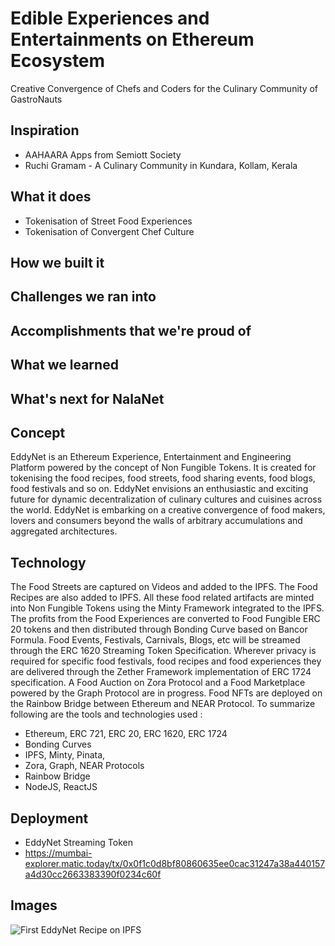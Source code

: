 # Edible Experiences and Entertainments on Ethereum Ecosystem
Creative Convergence of Chefs and Coders for the Culinary Community of GastroNauts

## Inspiration
- AAHAARA Apps from Semiott Society
- Ruchi Gramam - A Culinary Community in Kundara, Kollam, Kerala

## What it does
- Tokenisation of Street Food Experiences
- Tokenisation of Convergent Chef Culture 

## How we built it

## Challenges we ran into

## Accomplishments that we're proud of

## What we learned

## What's next for NalaNet


## Concept

EddyNet is an Ethereum Experience, Entertainment and Engineering Platform powered by the concept of Non Fungible Tokens. It is created for tokenising the food recipes, food streets, food sharing events, food blogs, food festivals and so on. EddyNet envisions an enthusiastic and exciting future for dynamic decentralization of culinary cultures and cuisines across the world. EddyNet is embarking on a creative convergence of food makers, lovers and consumers beyond the walls of arbitrary accumulations and aggregated architectures.  

## Technology

The Food Streets are captured on Videos and added to the IPFS. The Food Recipes are also added to IPFS. All these food related artifacts are minted into Non Fungible Tokens using the Minty Framework integrated to the IPFS. The profits from the Food Experiences are converted to Food Fungible ERC 20 tokens and then distributed through Bonding Curve based on Bancor Formula. Food Events, Festivals, Carnivals, Blogs, etc will be streamed through the ERC 1620 Streaming Token Specification. Wherever privacy is required for specific food festivals, food recipes and food experiences they are delivered through the Zether Framework implementation of ERC 1724 specification. A Food Auction on Zora Protocol and a Food Marketplace powered by the Graph Protocol are in progress. Food NFTs are deployed on the Rainbow Bridge between Ethereum and NEAR Protocol. To summarize following are the tools and technologies used :

* Ethereum, ERC 721, ERC 20, ERC 1620, ERC 1724
* Bonding Curves
* IPFS, Minty, Pinata, 
* Zora, Graph, NEAR Protocols
* Rainbow Bridge
* NodeJS, ReactJS

## Deployment
- EddyNet Streaming Token
- https://mumbai-explorer.matic.today/tx/0x0f1c0d8bf80860635ee0cac31247a38a440157a4d30cc2663383390f0234c60f

## Images

![First EddyNet Recipe on IPFS](https://github.com/Semiott/EddyNet/blob/main/images/IPFSAdd_Recipe_21032021.png)
